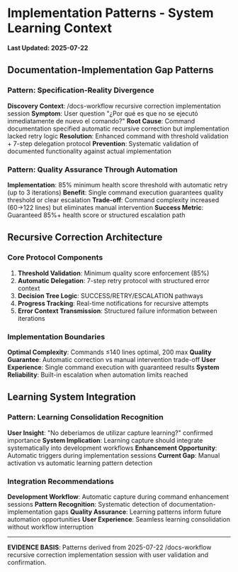 # Implementation Patterns - System Learning Context

**Last Updated: 2025-07-22**

## Documentation-Implementation Gap Patterns

### Pattern: Specification-Reality Divergence
**Discovery Context**: /docs-workflow recursive correction implementation session
**Symptom**: User question "¿Por qué es que no se ejecutó inmediatamente de nuevo el comando?"
**Root Cause**: Command documentation specified automatic recursive correction but implementation lacked retry logic
**Resolution**: Enhanced command with threshold validation + 7-step delegation protocol
**Prevention**: Systematic validation of documented functionality against actual implementation

### Pattern: Quality Assurance Through Automation
**Implementation**: 85% minimum health score threshold with automatic retry (up to 3 iterations)
**Benefit**: Single command execution guarantees quality threshold or clear escalation
**Trade-off**: Command complexity increased (60→122 lines) but eliminates manual intervention
**Success Metric**: Guaranteed 85%+ health score or structured escalation path

## Recursive Correction Architecture

### Core Protocol Components
1. **Threshold Validation**: Minimum quality score enforcement (85%)
2. **Automatic Delegation**: 7-step retry protocol with structured error context
3. **Decision Tree Logic**: SUCCESS/RETRY/ESCALATION pathways
4. **Progress Tracking**: Real-time notifications for recursive attempts
5. **Error Context Transmission**: Structured failure information between iterations

### Implementation Boundaries
**Optimal Complexity**: Commands ≤140 lines optimal, 200 max
**Quality Guarantee**: Automatic correction vs manual intervention trade-off
**User Experience**: Single command execution with guaranteed results
**System Reliability**: Built-in escalation when automation limits reached

## Learning System Integration

### Pattern: Learning Consolidation Recognition
**User Insight**: "No deberiamos de utilizar capture learning?" confirmed importance
**System Implication**: Learning capture should integrate systematically into development workflows
**Enhancement Opportunity**: Automatic triggers during implementation sessions
**Current Gap**: Manual activation vs automatic learning pattern detection

### Integration Recommendations
**Development Workflow**: Automatic capture during command enhancement sessions
**Pattern Recognition**: Systematic detection of documentation-implementation gaps
**Quality Assurance**: Learning patterns inform future automation opportunities
**User Experience**: Seamless learning consolidation without workflow interruption

---

**EVIDENCE BASIS**: Patterns derived from 2025-07-22 /docs-workflow recursive correction implementation session with user validation and confirmation.